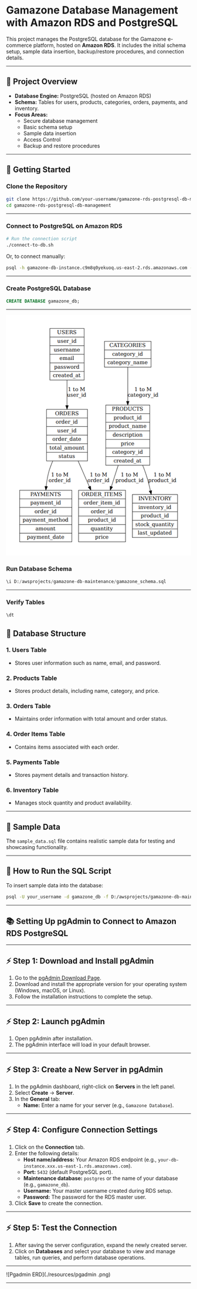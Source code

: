 
# Gamazone Database Management with Amazon RDS and PostgreSQL
This project manages the PostgreSQL database for the Gamazone e-commerce platform, hosted on **Amazon RDS**. It includes the initial schema setup, sample data insertion, backup/restore procedures, and connection details.

---

## 🎯 Project Overview
- **Database Engine:** PostgreSQL (hosted on Amazon RDS)
- **Schema:** Tables for users, products, categories, orders, payments, and inventory.
- **Focus Areas:**
  - Secure database management
  - Basic schema setup
  - Sample data insertion
  - Access Control
  - Backup and restore procedures

---

## 🚀 Getting Started

### Clone the Repository
```bash
git clone https://github.com/your-username/gamazone-rds-postgresql-db-management.git
cd gamazone-rds-postgresql-db-management
```

---

### Connect to PostgreSQL on Amazon RDS
```bash
# Run the connection script
./connect-to-db.sh
```
Or, to connect manually:
```bash
psql -h gamazone-db-instance.c9m8q0yekuoq.us-east-2.rds.amazonaws.com -U gamazone_admin -d gamazone_db
```

---

### Create PostgreSQL Database
```sql
CREATE DATABASE gamazone_db;
```

---

![Database ERD](./resources/entity_relationship.png)

### Run Database Schema
```sql
\i D:/awsprojects/gamazone-db-maintenance/gamazone_schema.sql
```

---

### Verify Tables
```sql
\dt
```

## 📂 Database Structure
### 1. Users Table
- Stores user information such as name, email, and password.

### 2. Products Table
- Stores product details, including name, category, and price.

### 3. Orders Table
- Maintains order information with total amount and order status.

### 4. Order Items Table
- Contains items associated with each order.

### 5. Payments Table
- Stores payment details and transaction history.

### 6. Inventory Table
- Manages stock quantity and product availability.

---

## 📄 Sample Data
The `sample_data.sql` file contains realistic sample data for testing and showcasing functionality.

---

## 🚀 How to Run the SQL Script
To insert sample data into the database:
```bash
psql -U your_username -d gamazone_db -f D:/awsprojects/gamazone-db-maintenance/sample_data.sql
```
---

## 📚 Setting Up pgAdmin to Connect to Amazon RDS PostgreSQL

---

## ⚡️ Step 1: Download and Install pgAdmin
1. Go to the [pgAdmin Download Page](https://www.pgadmin.org/download/).
2. Download and install the appropriate version for your operating system (Windows, macOS, or Linux).
3. Follow the installation instructions to complete the setup.

---

## ⚡️ Step 2: Launch pgAdmin
1. Open pgAdmin after installation.
2. The pgAdmin interface will load in your default browser.

---

## ⚡️ Step 3: Create a New Server in pgAdmin
1. In the pgAdmin dashboard, right-click on **Servers** in the left panel.
2. Select **Create** → **Server**.
3. In the **General** tab:
   - **Name:** Enter a name for your server (e.g., `Gamazone Database`).

---

## ⚡️ Step 4: Configure Connection Settings
1. Click on the **Connection** tab.
2. Enter the following details:
   - **Host name/address:** Your Amazon RDS endpoint (e.g., `your-db-instance.xxx.us-east-1.rds.amazonaws.com`).
   - **Port:** `5432` (default PostgreSQL port).
   - **Maintenance database:** `postgres` or the name of your database (e.g., `gamazone_db`).
   - **Username:** Your master username created during RDS setup.
   - **Password:** The password for the RDS master user.
3. Click **Save** to create the connection.

---

## ⚡️ Step 5: Test the Connection
1. After saving the server configuration, expand the newly created server.
2. Click on **Databases** and select your database to view and manage tables, run queries, and perform database operations.

---
![Pgadmin ERD](./resources/pgadmin .png)

---